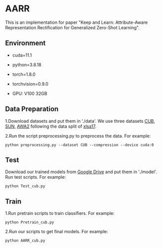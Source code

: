 # AARR

This is an implementation for paper "Keep and Learn: Attribute-Aware Representation Rectification for Generalized Zero-Shot Learning".

## Environment

* cuda=11.1

* python=3.8.18

* torch=1.8.0

* torchvision=0.9.0

* GPU: V100 32GB

## Data Preparation

1.Download datasets and put them in ‘./data'. We use three datasets [CUB](http://www.vision.caltech.edu/visipedia/CUB-200-2011.html), [SUN](http://cs.brown.edu/~gmpatter/sunattributes.html), [AWA2](http://cvml.ist.ac.at/AwA2/) following the data split of [xlsa17](http://datasets.d2.mpi-inf.mpg.de/xian/xlsa17.zip).

2.Run the script preprocessing.py to preprocess the data. For example:

```
python preprocessing.py --dataset CUB --compression --device cuda:0
```

## Test

Download our trained models from [Google Drive](https://drive.google.com/drive/folders/1JE0N5UMC4BZqDjhNs0ptik84_8Gemdjf) and put them in './model'. Run test scripts. For example:

```
python Test_cub.py
```

## Train

1.Run pretrain scripts to train classifiers. For example:

```
python Pretrain_cub.py
```

2.Run our scripts to get final models. For example:

```
python AARR_cub.py
```
